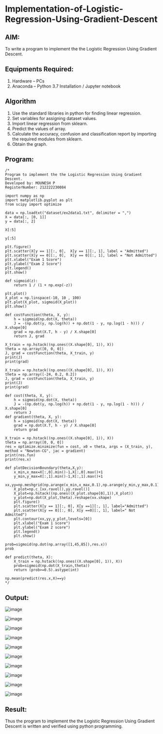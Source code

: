 # Implementation-of-Logistic-Regression-Using-Gradient-Descent

## AIM:
To write a program to implement the the Logistic Regression Using Gradient Descent.

## Equipments Required:
1. Hardware – PCs
2. Anaconda – Python 3.7 Installation / Jupyter notebook

## Algorithm
1. Use the standard libraries in python for finding linear regression.
2. Set variables for assigning dataset values.
3. Import linear regression from sklearn.
4. Predict the values of array.
5. Calculate the accuracy, confusion and classification report by importing the required modules from sklearn.
6. Obtain the graph.

## Program:
```
/*
Program to implement the the Logistic Regression Using Gradient Descent.
Developed by: MOUNESH P
RegisterNumber: 212222230084

import numpy as np
import matplotlib.pyplot as plt
from scipy import optimize

data = np.loadtxt("dataset/ex2data1.txt", delimiter = ",")
X = data[:, [0, 1]]
y = data[:, 2]

X[:5]

y[:5]

plt.figure()
plt.scatter(X[y == 1][:, 0],  X[y == 1][:, 1], label = "Admitted")
plt.scatter(X[y == 0][:, 0],  X[y == 0][:, 1], label = "Not Admitted")
plt.xlabel("Exam 1 Score")
plt.ylabel("Exam 2 Score")
plt.legend()
plt.show()

def sigmoid(z):
    return 1 / (1 + np.exp(-z))
    
plt.plot()
X_plot = np.linspace(-10, 10 , 100)
plt.plot(X_plot, sigmoid(X_plot))
plt.show()

def costFunction(theta, X, y):
    h = sigmoid(np.dot(X, theta))
    J = -(np.dot(y, np.log(h)) + np.dot(1 - y, np.log(1 - h))) / X.shape[0]
    grad = np.dot(X.T, h - y) / X.shape[0]
    return J, grad
    
X_train = np.hstack((np.ones((X.shape[0], 1)), X))
theta = np.array([0, 0, 0])
J, grad = costFunction(theta, X_train, y)
print(J)
print(grad)

X_train = np.hstack((np.ones((X.shape[0], 1)), X))
theta = np.array([-24, 0.2, 0.2])
J, grad = costFunction(theta, X_train, y)
print(J)
print(grad)

def cost(theta, X, y):
    h = sigmoid(np.dot(X, theta))
    J = -(np.dot(y, np.log(h)) + np.dot(1 - y, np.log(1 - h))) / X.shape[0]
    return J
def gradient(theta, X, y):
    h = sigmoid(np.dot(X, theta))
    grad = np.dot(X.T, h - y) / X.shape[0]
    return grad
    
X_train = np.hstack((np.ones((X.shape[0], 1)), X))
theta = np.array([0, 0, 0])
res = optimize.minimize(fun = cost, x0 = theta, args = (X_train, y), method = "Newton-CG", jac = gradient)
print(res.fun)
print(res.x)

def plotDecisionBoundary(theta,X,y):
    x_min,x_max=X[:,0].min()-1,X[:,0].max()+1
    y_min,y_max=X[:,1].min()-1,X[:,1].max()+1
    xx,yy=np.meshgrid(np.arange(x_min,x_max,0.1),np.arange(y_min,y_max,0.1))
    X_plot=np.c_[xx.ravel(),yy.ravel()]
    X_plot=np.hstack((np.ones((X_plot.shape[0],1)),X_plot))
    y_plot=np.dot(X_plot,theta).reshape(xx.shape)
    plt.figure()
    plt.scatter(X[y == 1][:, 0], X[y ==1][:, 1], label="Admitted")
    plt.scatter(X[y == 0][:, 0], X[y ==0][:, 1], label=" Not Admitted")
    plt.contour(xx,yy,y_plot,levels=[0])
    plt.xlabel("Exam 1 score")
    plt.ylabel("Exam 2 score")
    plt.legend()
    plt.show()
    
prob=sigmoid(np.dot(np.array([1,45,85]),res.x))
prob

def predict(theta, X):
    X_train = np.hstack((np.ones((X.shape[0], 1)), X))
    prob=sigmoid(np.dot(X_train,theta))
    return (prob>=0.5).astype(int)
    
np.mean(predict(res.x,X)==y)
*/
```

## Output:
![image](https://github.com/Mounesh07/-Implementation-of-Logistic-Regression-Using-Gradient-Descent/assets/118343401/1a4b03e0-dc0c-4356-b1f5-b3abef6f6aeb)

![image](https://github.com/Mounesh07/-Implementation-of-Logistic-Regression-Using-Gradient-Descent/assets/118343401/575c955b-41cc-4fb9-a901-129c8868c1e7)

![image](https://github.com/Mounesh07/-Implementation-of-Logistic-Regression-Using-Gradient-Descent/assets/118343401/0424d3b4-ece7-4453-affb-8d57bf543cb8)

![image](https://github.com/Mounesh07/-Implementation-of-Logistic-Regression-Using-Gradient-Descent/assets/118343401/ece44596-87b2-47df-a0d4-e67fc0b51e85)

![image](https://github.com/Mounesh07/-Implementation-of-Logistic-Regression-Using-Gradient-Descent/assets/118343401/73934e45-fd23-4be7-ac4b-ea264128400a)

![image](https://github.com/Mounesh07/-Implementation-of-Logistic-Regression-Using-Gradient-Descent/assets/118343401/554e3664-3b53-4612-b8db-fbd4d9e96c6e)

![image](https://github.com/Mounesh07/-Implementation-of-Logistic-Regression-Using-Gradient-Descent/assets/118343401/62a128cc-abc3-4f1b-bdf6-1696a7da67cb)

![image](https://github.com/Mounesh07/-Implementation-of-Logistic-Regression-Using-Gradient-Descent/assets/118343401/ef1a73b4-b6de-490c-8029-d93afc3a6f92)

![image](https://github.com/Mounesh07/-Implementation-of-Logistic-Regression-Using-Gradient-Descent/assets/118343401/19ce2970-512e-44b8-b020-039956233da7)

![image](https://github.com/Mounesh07/-Implementation-of-Logistic-Regression-Using-Gradient-Descent/assets/118343401/16b2f0ec-f84b-4111-9664-c2b91396cd23)

## Result:
Thus the program to implement the the Logistic Regression Using Gradient Descent is written and verified using python programming.

